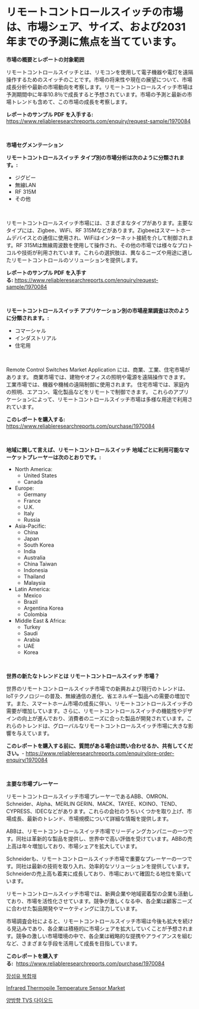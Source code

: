<p><h1>リモートコントロールスイッチの市場は、市場シェア、サイズ、および2031年までの予測に焦点を当てています。</h1></p><p><strong>市場の概要とレポートの対象範囲</strong></p>
<p><p>リモートコントロールスイッチとは、リモコンを使用して電子機器や電灯を遠隔操作するためのスイッチのことです。市場の将来性や現在の展望について、市場成長分析や最新の市場動向を考察します。リモートコントロールスイッチ市場は予測期間中に年率10.8％で成長すると予想されています。市場の予測と最新の市場トレンドも含めて、この市場の成長を考察します。</p></p>
<p><strong>レポートのサンプル PDF を入手する:</strong> <a href="https://www.reliableresearchreports.com/enquiry/request-sample/1970084">https://www.reliableresearchreports.com/enquiry/request-sample/1970084</a></p>
<p>&nbsp;</p>
<p><strong>市場セグメンテーション</strong></p>
<p><strong>リモートコントロールスイッチ タイプ別の市場分析は次のように分類されます。:</strong></p>
<p><ul><li>ジグビー</li><li>無線LAN</li><li>RF 315M</li><li>その他</li></ul></p>
<p>&nbsp;</p>
<p><p>リモートコントロールスイッチ市場には、さまざまなタイプがあります。主要なタイプには、Zigbee、WiFi、RF 315Mなどがあります。Zigbeeはスマートホームデバイスとの通信に使用され、WiFiはインターネット接続を介して制御されます。RF 315Mは無線周波数を使用して操作され、その他の市場では様々なプロトコルや技術が利用されています。これらの選択肢は、異なるニーズや用途に適したリモートコントロールのソリューションを提供します。</p></p>
<p><strong>レポートのサンプル PDF を入手する:</strong>&nbsp;<a href="https://www.reliableresearchreports.com/enquiry/request-sample/1970084">https://www.reliableresearchreports.com/enquiry/request-sample/1970084</a></p>
<p>&nbsp;</p>
<p><strong> リモートコントロールスイッチ アプリケーション別の市場産業調査は次のように分類されます。:</strong></p>
<p><ul><li>コマーシャル</li><li>インダストリアル</li><li>住宅用</li></ul></p>
<p>&nbsp;</p>
<p><p>Remote Control Switches Market Application には、商業、工業、住宅市場があります。 商業市場では、建物やオフィスの照明や電源を遠隔操作できます。 工業市場では、機器や機械の遠隔制御に使用されます。 住宅市場では、家庭内の照明、エアコン、電化製品などをリモートで制御できます。 これらのアプリケーションによって、リモートコントロールスイッチ市場は多様な用途で利用されています。</p></p>
<p><strong>このレポートを購入する:</strong>&nbsp; <a href="https://www.reliableresearchreports.com/purchase/1970084">https://www.reliableresearchreports.com/purchase/1970084</a></p>
<p>&nbsp;</p>
<p><strong>地域に関して言えば、リモートコントロールスイッチ 地域ごとに利用可能なマーケットプレーヤーは次のとおりです。:</strong></p>
<p><ul>
    <li>
        North America:
        <ul>
            <li>United States</li>
            <li>Canada</li>
        </ul>
    </li>
    <li>
        Europe:
        <ul>
            <li>Germany</li>
            <li>France</li>
            <li>U.K.</li>
            <li>Italy</li>
            <li>Russia</li>
        </ul>
    </li>
    <li>
        Asia-Pacific:
        <ul>
            <li>China</li>
            <li>Japan</li>
            <li>South Korea</li>
            <li>India</li>
            <li>Australia</li>
            <li>China Taiwan</li>
            <li>Indonesia</li>
            <li>Thailand</li>
            <li>Malaysia</li>
        </ul>
    </li>
    <li>
        Latin America:
        <ul>
            <li>Mexico</li>
            <li>Brazil</li>
            <li>Argentina Korea</li>
            <li>Colombia</li>
        </ul>
    </li>
    <li>
        Middle East & Africa:
        <ul>
            <li>Turkey</li>
            <li>Saudi</li>
            <li>Arabia</li>
            <li>UAE</li>
            <li>Korea</li>
        </ul>
    </li>
    </ul></p>
<p>&nbsp;</p>
<p><strong>世界の新たなトレンドとは リモートコントロールスイッチ 市場？</strong></p>
<p><p>世界のリモートコントロールスイッチ市場での新興および現行のトレンドは、IoTテクノロジーの普及、無線通信の進化、省エネルギー製品への需要の増加です。また、スマートホーム市場の成長に伴い、リモートコントロールスイッチの需要が増加しています。さらに、リモートコントロールスイッチの機能性やデザインの向上が進んでおり、消費者のニーズに合った製品が開発されています。これらのトレンドは、グローバルなリモートコントロールスイッチ市場に大きな影響を与えています。</p></p>
<p><strong>このレポートを購入する前に、質問がある場合は問い合わせるか、共有してください。</strong>- <a href="https://www.reliableresearchreports.com/enquiry/pre-order-enquiry/1970084">https://www.reliableresearchreports.com/enquiry/pre-order-enquiry/1970084</a></p>
<p>&nbsp;</p>
<p><strong>主要な市場プレーヤー</strong></p>
<p><p>リモートコントロールスイッチ市場プレーヤーであるABB、OMRON、Schneider、Alpha、MERLIN GERIN、MACK、TAYEE、KOINO、TEND、CYPRESS、IDECなどがあります。これらの会社のうちいくつかを取り上げ、市場成長、最新のトレンド、市場規模について詳細な情報を提供します。</p><p>ABBは、リモートコントロールスイッチ市場でリーディングカンパニーの一つです。同社は革新的な製品を提供し、世界中で高い評価を受けています。ABBの売上高は年々増加しており、市場シェアを拡大しています。</p><p>Schneiderも、リモートコントロールスイッチ市場で重要なプレーヤーの一つです。同社は最新の技術を取り入れ、効率的なソリューションを提供しています。Schneiderの売上高も着実に成長しており、市場において確固たる地位を築いています。</p><p>リモートコントロールスイッチ市場では、新興企業や地域密着型の企業も活動しており、市場を活性化させています。競争が激しくなる中、各企業は顧客ニーズに合わせた製品開発やマーケティングに注力しています。</p><p>市場調査会社によると、リモートコントロールスイッチ市場は今後も拡大を続ける見込みであり、各企業は積極的に市場シェアを拡大していくことが予想されます。競争の激しい市場環境の中で、各企業は戦略的な提携やアライアンスを組むなど、さまざまな手段を活用して成長を目指しています。</p></p>
<p><strong>このレポートを購入する:</strong>&nbsp;&nbsp;<a href="https://www.reliableresearchreports.com/purchase/1970084">https://www.reliableresearchreports.com/purchase/1970084</a></p>
<p><p><a href="https://github.com/laholand/Market-Research-Report-List-3/blob/main/348972610174.md">장섬유 복합재</a></p><p><a href="https://github.com/JameTravis/Market-Research-Report-List-4/blob/main/infrared-thermopile-temperature-sensor-market.md">Infrared Thermopile Temperature Sensor Market</a></p><p><a href="https://medium.com/@conradkirrlin76575/%EC%96%91%EB%B0%A9%ED%96%A5-tvs-%EB%8B%A4%EC%9D%B4%EC%98%A4%EB%93%9C-%EC%8B%9C%EC%9E%A5-%EB%B3%B4%EA%B3%A0%EC%84%9C%EB%8A%94-%EC%9D%B4-%EC%8B%9C%EC%9E%A5%EC%9D%98-%EC%B5%9C%EC%8B%A0-%EB%8F%99%ED%96%A5%EA%B3%BC-%EC%84%B1%EC%9E%A5-%EA%B8%B0%ED%9A%8C%EB%A5%BC-%EB%B3%B4%EC%97%AC%EC%A4%8D%EB%8B%88%EB%8B%A4-9d09a20462cf">양방향 TVS 다이오드</a></p></p>